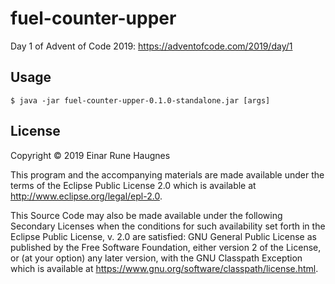 # fuel-counter-upper

Day 1 of Advent of Code 2019:
https://adventofcode.com/2019/day/1

## Usage

    $ java -jar fuel-counter-upper-0.1.0-standalone.jar [args]

## License

Copyright © 2019 Einar Rune Haugnes

This program and the accompanying materials are made available under the
terms of the Eclipse Public License 2.0 which is available at
http://www.eclipse.org/legal/epl-2.0.

This Source Code may also be made available under the following Secondary
Licenses when the conditions for such availability set forth in the Eclipse
Public License, v. 2.0 are satisfied: GNU General Public License as published by
the Free Software Foundation, either version 2 of the License, or (at your
option) any later version, with the GNU Classpath Exception which is available
at https://www.gnu.org/software/classpath/license.html.
